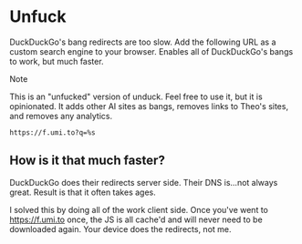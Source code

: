 # Unfuck

DuckDuckGo's bang redirects are too slow. Add the following URL as a custom search engine to your browser. Enables all of DuckDuckGo's bangs to work, but much faster.

> [!NOTE]
> This is an "unfucked" version of unduck. Feel free to use it, but it is opinionated. It adds other AI sites as bangs, removes links to Theo's sites, and removes any analytics.

```
https://f.umi.to?q=%s
```

## How is it that much faster?

DuckDuckGo does their redirects server side. Their DNS is...not always great. Result is that it often takes ages.

I solved this by doing all of the work client side. Once you've went to https://f.umi.to once, the JS is all cache'd and will never need to be downloaded again. Your device does the redirects, not me.
